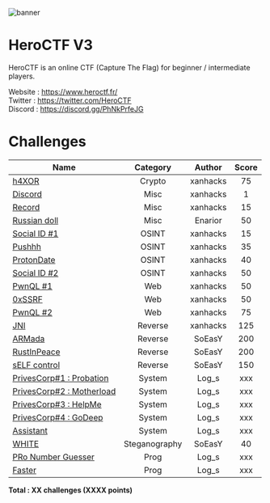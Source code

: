 ![banner](https://pbs.twimg.com/profile_banners/815907006708060160/1586530306/1500x500)

# HeroCTF V3

HeroCTF is an online CTF (Capture The Flag) for beginner / intermediate players.

Website : https://www.heroctf.fr/ <br>
Twitter : https://twitter.com/HeroCTF <br>
Discord : https://discord.gg/PhNkPrfeJG

# Challenges

| Name                                                             | Category      | Author     | Score  |
|------------------------------------------------------------------|:-------------:|:----------:|:------:|
| [h4XOR](Crypto/h4XOR)                                            | Crypto        | xanhacks   | 75     |
| [Discord](Misc/Discord)                                          | Misc          | xanhacks   | 1      |
| [Record](Misc/Record)                                            | Misc          | xanhacks   | 15     |
| [Russian doll](Misc/Russian_doll)                                | Misc          | Enarior    | 50     |
| [Social ID #1](OSINT/Social_ID_1)                                | OSINT         | xanhacks   | 15     |
| [Pushhh](OSINT/Pushhh)                                           | OSINT         | xanhacks   | 35     |
| [ProtonDate](OSINT/ProtonDate)                                   | OSINT         | xanhacks   | 40     |
| [Social ID #2](OSINT/Social_ID_2)                                | OSINT         | xanhacks   | 50     |
| [PwnQL #1](Web/PwnQL_1)                                          | Web           | xanhacks   | 50     |
| [0xSSRF](Web/0xSSRF)                                             | Web           | xanhacks   | 50     |
| [PwnQL #2](Web/PwnQL_2)                                          | Web           | xanhacks   | 75     |
| [JNI](Reverse/JNI)                                               | Reverse       | xanhacks   | 125    |
| [ARMada](Reverse/ARMada)                                         | Reverse       | SoEasY     | 200    |
| [RustInPeace](Reverse/RustInPeace)                               | Reverse       | SoEasY     | 200    |
| [sELF control](Reverse/sELF%20control)                           | Reverse       | SoEasY     | 150    |
| [PrivesCorp#1 : Probation](System/PrivesCorp_1_Probation)        | System        | Log_s      | xxx    |
| [PrivesCorp#2 : Motherload](System/PrivesCorp_2_Motherload)      | System        | Log_s      | xxx    |
| [PrivesCorp#3 : HelpMe](System/PrivesCorp_3_HelpMe)              | System        | Log_s      | xxx    |
| [PrivesCorp#4 : GoDeep](System/PrivesCorp_4_GoDeep)              | System        | Log_s      | xxx    |
| [Assistant](System/Assistant)                                    | System        | Log_s      | xxx    |
| [WHITE](Steganography/WHITE)                                     | Steganography | SoEasY     | 40     |
| [PRo Number Guesser](Prog/PRoNumberGuesser)                      | Prog          | Log_s      | xxx    |
| [Faster](Prog/faster)                                            | Prog          | Log_s      | xxx    |

**Total : XX challenges (XXXX points)**
